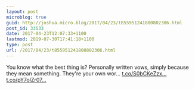 ```yaml
---
layout: post
microblog: true
guid: http://joshua.micro.blog/2017/04/23/t855951241800802306.html
post_id: 33533
date: 2017-04-23T12:07:33+1100
lastmod: 2019-07-30T17:41:18+1100
type: post
url: /2017/04/23/t855951241800802306.html
---
```

You know what the best thing is? Personally written vows, simply because they mean something. They're your own wor… [t.co/S0bCKeZzx...](https://t.co/S0bCKeZzx1) [t.co/pY7oIZr07...](https://t.co/pY7oIZr07Z)
